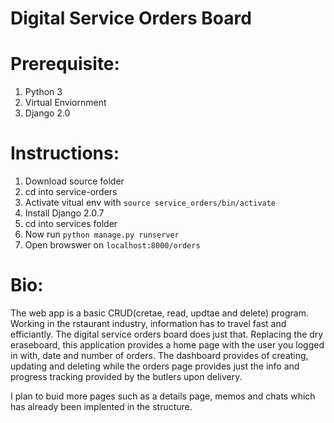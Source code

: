 # Digital Service Orders Board

# Prerequisite:
1. Python 3
2. Virtual Enviornment
3. Django 2.0


# Instructions:
1. Download source folder
2. cd into service-orders
3. Activate vitual env with `source service_orders/bin/activate`
4. Install Django 2.0.7
5. cd into services folder
6. Now run `python manage.py runserver`
7. Open browswer on `localhost:8000/orders`

# Bio:

The web app is a basic CRUD(cretae, read, updtae and delete) program. 
Working in the rstaurant industry, information has to travel fast and efficiantly.
The digital service orders board does just that. Replacing the dry eraseboard, this 
application provides a home page with the user you logged in with, date and number of orders. The dashboard provides of
creating, updating and deleting while the orders page provides just the info and progress tracking provided by the butlers 
upon delivery.

I plan to buid more pages such as a details page, memos and chats which has already been implented in the structure.

    


